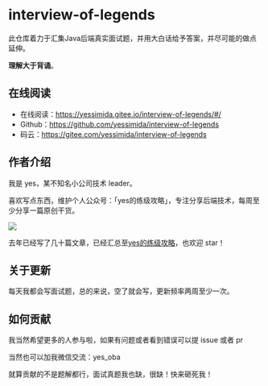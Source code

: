# interview-of-legends
此仓库着力于汇集Java后端真实面试题，并用大白话给予答案，并尽可能的做点延伸。

**理解大于背诵**。



## 在线阅读

- 在线阅读：https://yessimida.gitee.io/interview-of-legends/#/
- Github：https://github.com/yessimida/interview-of-legends
- 码云：https://gitee.com/yessimida/interview-of-legends



## 作者介绍

我是 yes，某不知名小公司技术 leader。

喜欢写点东西，维护个人公众号：「yes的练级攻略」，专注分享后端技术，每周至少分享一篇原创干货。

![](https://upload-images.jianshu.io/upload_images/16034279-e6ebb79b5a0b8fe7.png?imageMogr2/auto-orient/strip%7CimageView2/2/w/1240)

去年已经写了几十篇文章，已经汇总至[yes的练级攻略](https://github.com/yessimida/yes)，也欢迎 star！



## 关于更新

每天我都会写面试题，总的来说，空了就会写，更新频率两周至少一次。



## 如何贡献

我当然希望更多的人参与啦，如果有问题或者看到错误可以提 issue 或者 pr 

当然也可以加我微信交流：yes_oba

就算贡献的不是题解都行，面试真题我也缺，很缺！快来砸死我！